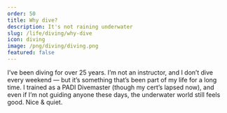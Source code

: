 ```yaml
---
order: 50
title: Why dive?
description: It's not raining underwater
slug: /life/diving/why-dive
icon: diving
image: /png/diving/diving.png
featured: false
---
```

I’ve been diving for over 25 years. I’m not an instructor, and I don’t dive every weekend — but it’s something that’s been part of my life for a long time. I trained as a PADI Divemaster (though my cert’s lapsed now), and even if I’m not guiding anyone these days, the underwater world still feels good. Nice & quiet.


